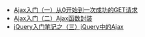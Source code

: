 - [Ajax入门（一）从0开始到一次成功的GET请求](https://guowenfh.github.io/2015/12/18/Ajax-elementary-course-1/)
- [Ajax入门（二）Ajax函数封装](http://guowenfh.github.io/2015/12/18/Ajax-elementary-course-2-fn/)
- [jQuery入门笔记之（三）jQuery中的Ajax](https://guowenfh.github.io/2016/01/03/jQuery-05-Ajax/)
